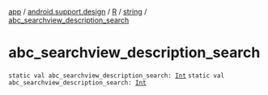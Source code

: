 [app](../../../index.md) / [android.support.design](../../index.md) / [R](../index.md) / [string](index.md) / [abc_searchview_description_search](.)

# abc_searchview_description_search

`static val abc_searchview_description_search: `[`Int`](https://kotlinlang.org/api/latest/jvm/stdlib/kotlin/-int/index.html)
`static val abc_searchview_description_search: `[`Int`](https://kotlinlang.org/api/latest/jvm/stdlib/kotlin/-int/index.html)